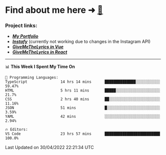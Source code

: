 # Find about me here ➜ [🧑](https://pauabella.dev)

### Project links:
- ***[My Portfolio](https://pauabella.dev)***
- ***[Instafy](https://instafy.me)*** (currently not working due to changes in the Instagram API)
- ***[GiveMeTheLyrics in Vue](https://lyrics.pauabella.dev)***
- ***[GiveMeTheLyrics in React](https://pauabella.dev/GiveMeTheLyrics)***

---
<!--START_SECTION:waka-->
📊 **This Week I Spent My Time On** 

```text
💬 Programming Languages: 
TypeScript               14 hrs 14 mins      ██████████████░░░░░░░░░░░   59.47% 
HTML                     5 hrs 11 mins       █████░░░░░░░░░░░░░░░░░░░░   21.7% 
CSS                      2 hrs 40 mins       ██░░░░░░░░░░░░░░░░░░░░░░░   11.16% 
JSON                     51 mins             █░░░░░░░░░░░░░░░░░░░░░░░░   3.59% 
YAML                     42 mins             ░░░░░░░░░░░░░░░░░░░░░░░░░   2.94%

🔥 Editors: 
VS Code                  23 hrs 57 mins      █████████████████████████   100.0%

```


 Last Updated on 30/04/2022 22:21:34 UTC
<!--END_SECTION:waka-->

